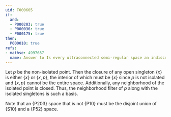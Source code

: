 ```yaml
---
uid: T000605
if:
  and:
  - P000203: true
  - P000036: true
  - P000175: true
then:
  P000010: true
refs:
- mathse: 4997657
  name: Answer to Is every ultraconnected semi-regular space an indiscrete space?
---
```

Let $p$ be the non-isolated point. Then the closure of any open singleton $\{x\}$ is either $\{x\}$ or $\{x,p\}$, the interior of which must be $\{x\}$ since $p$ is not isolated and $\{x,p\}$ cannot be the entire space. Additionally, any neighborhood of the isolated point is closed. Thus, the neighborhood filter of $p$ along with the isolated singletons is such a basis.

Note that an {P203} space that is not {P10} must be
the disjoint union of {S10} and a {P52} space.
